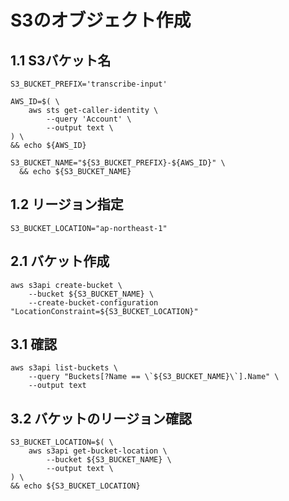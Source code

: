 # S3のオブジェクト作成

## 1.1 S3バケット名
    S3_BUCKET_PREFIX='transcribe-input'

    AWS_ID=$( \
        aws sts get-caller-identity \
            --query 'Account' \
            --output text \
    ) \
    && echo ${AWS_ID}

    S3_BUCKET_NAME="${S3_BUCKET_PREFIX}-${AWS_ID}" \
      && echo ${S3_BUCKET_NAME}

## 1.2 リージョン指定
    S3_BUCKET_LOCATION="ap-northeast-1"

## 2.1 バケット作成 
    aws s3api create-bucket \
        --bucket ${S3_BUCKET_NAME} \
        --create-bucket-configuration "LocationConstraint=${S3_BUCKET_LOCATION}"

## 3.1 確認
    aws s3api list-buckets \
        --query "Buckets[?Name == \`${S3_BUCKET_NAME}\`].Name" \
        --output text

## 3.2 バケットのリージョン確認
    S3_BUCKET_LOCATION=$( \
        aws s3api get-bucket-location \
            --bucket ${S3_BUCKET_NAME} \
            --output text \
    ) \
    && echo ${S3_BUCKET_LOCATION}

